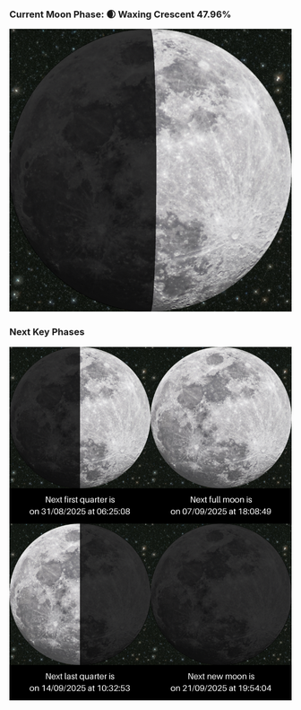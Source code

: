 ### Current Moon Phase: 🌒 Waxing Crescent 47.96%
![Moon Phase](moonphase.png)
### Next Key Phases
![Gallery](gallery.png)